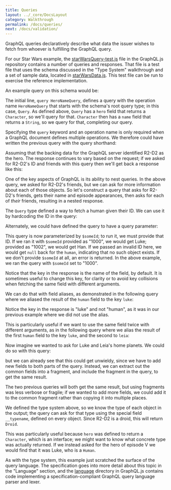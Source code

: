 ```yaml
---
title: Queries
layout: ../_core/DocsLayout
category: Walkthrough
permalink: /docs/queries/
next: /docs/validation/
---
```


GraphQL queries declaratively describe what data the issuer wishes
to fetch from whoever is fulfilling the GraphQL query.

For our Star Wars example, the
[starWarsQuery-test.js](https://github.com/graphql/graphql-js/blob/master/src/__tests__/starWarsQuery-test.js)
file in the GraphQL.js repository contains a number of queries and responses.
That file is a test file that uses the schema discussed in the "Type System" walkthrough and a set of
sample data, located in
[starWarsData.js](https://github.com/graphql/graphql-js/blob/master/src/__tests__/starWarsData.js).
This test file can be run to exercise the reference implementation.

An example query on this schema would be:

<script data-inline>
  import MiniGraphiQL from '../_core/MiniGraphiQL';
  import { StarWarsSchema } from './_swapiSchema';
  renderHere(<MiniGraphiQL schema={StarWarsSchema} query={ `
query HeroNameQuery {
  hero {
    name
  }
}
`} />);
</script>

The initial line, `query HeroNameQuery`, defines a query with the operation
name `HeroNameQuery` that starts with the schema's root query type; in this
case, `Query`. As defined above, `Query` has a `hero` field that returns a
`Character`, so we'll query for that. `Character` then has a `name` field that
returns a `String`, so we query for that, completing our query.

Specifying the `query` keyword and an operation name is only required when a
GraphQL document defines multiple operations.  We therefore could have written
the previous query with the query shorthand:

<script data-inline>
  import MiniGraphiQL from '../_core/MiniGraphiQL';
  import { StarWarsSchema } from './_swapiSchema';
  renderHere(<MiniGraphiQL schema={StarWarsSchema} query={ `
{
  hero {
    name
  }
}
`} />);
</script>

Assuming that the backing data for the GraphQL server identified R2-D2 as the
hero. The response continues to vary based on the request; if we asked for
R2-D2's ID and friends with this query then we'll get back a response like this:

<script data-inline>
  import MiniGraphiQL from '../_core/MiniGraphiQL';
  import { StarWarsSchema } from './_swapiSchema';
  renderHere(<MiniGraphiQL schema={StarWarsSchema} query={ `
{
  hero {
    id
    name
    friends {
      id
      name
    }
  }
}
`} />);
</script>

One of the key aspects of GraphQL is its ability to nest queries. In the
above query, we asked for R2-D2's friends, but we can ask for more information
about each of those objects. So let's construct a query that asks for R2-D2's
friends, gets their name and episode appearances, then asks for each of *their*
friends, resulting in a nested response.

<script data-inline>
  import MiniGraphiQL from '../_core/MiniGraphiQL';
  import { StarWarsSchema } from './_swapiSchema';
  renderHere(<MiniGraphiQL schema={StarWarsSchema} query={ `
{
  hero {
    name
    friends {
      name
      appearsIn
      friends {
        name
      }
    }
  }
}
`} />);
</script>

The `Query` type defined a way to fetch a human given their
ID. We can use it by hardcoding the ID in the query:

<script data-inline>
  import MiniGraphiQL from '../_core/MiniGraphiQL';
  import { StarWarsSchema } from './_swapiSchema';
  renderHere(<MiniGraphiQL schema={StarWarsSchema} query={ `
{
  human(id: "1000") {
    name
  }
}
`} />);
</script>

Alternately, we could have defined the query to have a query parameter:

<script data-inline>
  import MiniGraphiQL from '../_core/MiniGraphiQL';
  import { StarWarsSchema } from './_swapiSchema';
  renderHere(<MiniGraphiQL schema={StarWarsSchema} query={ `
query FetchSomeIDQuery($someId: String!) {
  human(id: $someId) {
    name
  }
}
`} variables={`{"someId": "1000"}`} />);
</script>

This query is now parameterized by `$someId`; to run it, we must provide
that ID. If we ran it with `$someId` provided as "1000", we would get Luke;
provided as "1002", we would get Han. If we passed an invalid ID here,
we would get `null` back for the `human`, indicating that no such object
exists. If we don't provide `$someId` at all, an error is returned. In the above
example, we ran the query with `$someId` set to "1000".

Notice that the key in the response is the name of the field, by default.
It is sometimes useful to change this key, for clarity or to avoid key
collisions when fetching the same field with different arguments.

We can do that with field aliases, as demonstrated in the following query where
we aliased the result of the `human` field to the key `luke`:

<script data-inline>
  import MiniGraphiQL from '../_core/MiniGraphiQL';
  import { StarWarsSchema } from './_swapiSchema';
  renderHere(<MiniGraphiQL schema={StarWarsSchema} query={ `
{
  luke: human(id: "1000") {
    name
  }
}
`} />);
</script>

Notice the key in the response is "luke" and not "human", as it was in our
previous example where we did not use the alias.

This is particularly useful if we want to use the same field twice
with different arguments, as in the following query where we alias the result of
the first `human` field to the key `luke`, and the second to `leia`:

<script data-inline>
  import MiniGraphiQL from '../_core/MiniGraphiQL';
  import { StarWarsSchema } from './_swapiSchema';
  renderHere(<MiniGraphiQL schema={StarWarsSchema} query={ `
{
  luke: human(id: "1000") {
    name
  }
  leia: human(id: "1003") {
    name
  }
}
`} />);
</script>

Now imagine we wanted to ask for Luke and Leia's home planets. We could do so
with this query:

<script data-inline>
  import MiniGraphiQL from '../_core/MiniGraphiQL';
  import { StarWarsSchema } from './_swapiSchema';
  renderHere(<MiniGraphiQL schema={StarWarsSchema} query={ `
{
  luke: human(id: "1000") {
    name
    homePlanet
  }
  leia: human(id: "1003") {
    name
    homePlanet
  }
}
`} />);
</script>

but we can already see that this could get unwieldy, since we have to add new
fields to both parts of the query. Instead, we can extract out the common fields
into a fragment, and include the fragment in the query, to get the same result.

<script data-inline>
  import MiniGraphiQL from '../_core/MiniGraphiQL';
  import { StarWarsSchema } from './_swapiSchema';
  renderHere(<MiniGraphiQL schema={StarWarsSchema} query={ `
{
  luke: human(id: "1000") {
    ...HumanFragment
  }
  leia: human(id: "1003") {
    ...HumanFragment
  }
}

fragment HumanFragment on Human {
  name
  homePlanet
}
`} />);
</script>

The two previous queries will both get the same result, but using fragments was
less verbose or fragile; if we wanted to add more fields, we could add
it to the common fragment rather than copying it into multiple places.

We defined the type system above, so we know the type of each object
in the output; the query can ask for that type using the special
field `__typename`, defined on every object. Since R2-D2 is a droid, this will
return `Droid`.

<script data-inline>
  import MiniGraphiQL from '../_core/MiniGraphiQL';
  import { StarWarsSchema } from './_swapiSchema';
  renderHere(<MiniGraphiQL schema={StarWarsSchema} query={ `
{
  hero {
    __typename
    name
  }
}
`} />);
</script>

This was particularly useful because `hero` was defined to return a `Character`,
which is an interface; we might want to know what concrete type was actually
returned. If we instead asked for the hero of episode V we would find that it
was Luke, who is a `Human`.

<script data-inline>
  import MiniGraphiQL from '../_core/MiniGraphiQL';
  import { StarWarsSchema } from './_swapiSchema';
  renderHere(<MiniGraphiQL schema={StarWarsSchema} query={ `
{
  hero(episode: EMPIRE) {
    __typename
    name
  }
}
`} />);
</script>

As with the type system, this example just scratched the surface of the query
language. The specification goes into more detail about this topic in the
"Language" section, and the
[language](https://github.com/graphql/graphql-js/blob/master/src/language)
directory in GraphQL.js contains code implementing a
specification-compliant GraphQL query language parser and lexer.
